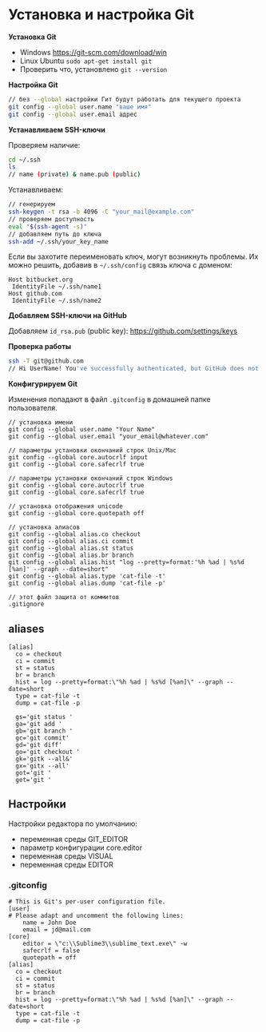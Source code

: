 # Установка и настройка Git

**Установка Git**

- Windows https://git-scm.com/download/win
- Linux Ubuntu `sudo apt-get install git`
- Проверить что, установлено `git --version`

**Настройка Git**

```sh
// без --global настройки Гит будут работать для текущего проекта
git config --global user.name "ваше имя"
git config --global user.email адрес
```

**Устанавливаем SSH-ключи**

Проверяем наличие:
```sh
cd ~/.ssh
ls
// name (private) & name.pub (public)
```

Устанавливаем:
```sh
// генерируем
ssh-keygen -t rsa -b 4096 -C "your_mail@example.com"
// проверяем доступность
eval "$(ssh-agent -s)"
// добавляем путь до ключа
ssh-add ~/.ssh/your_key_name
```

Если вы захотите переименовать ключ, могут возникнуть проблемы. Их можно решить, добавив в  `~/.ssh/config` связь ключа с доменом:
```
Host bitbucket.org
 IdentityFile ~/.ssh/name1
Host github.com
 IdentityFile ~/.ssh/name2
```

**Добавляем SSH-ключи на GitHub**

Добавляем `id_rsa.pub` (public key):
https://github.com/settings/keys

**Проверка работы**

```sh
ssh -T git@github.com
// Hi UserName! You've successfully authenticated, but GitHub does not provide shell access.
```


**Конфигурируем Git**

Изменения попадают в файл `.gitconfig` в домашней папке пользователя.

```
// установка имени
git config --global user.name "Your Name"
git config --global user.email "your_email@whatever.com"

// параметры установки окончаний строк Unix/Mac
git config --global core.autocrlf input
git config --global core.safecrlf true

// параметры установки окончаний строк Windows
git config --global core.autocrlf true
git config --global core.safecrlf true

// установка отображения unicode
git config --global core.quotepath off

// установка алиасов
git config --global alias.co checkout
git config --global alias.ci commit
git config --global alias.st status
git config --global alias.br branch
git config --global alias.hist "log --pretty=format:'%h %ad | %s%d [%an]' --graph --date=short"
git config --global alias.type 'cat-file -t'
git config --global alias.dump 'cat-file -p'

// этот файл защита от коммитов
.gitignore
```

## aliases

```
[alias]
  co = checkout
  ci = commit
  st = status
  br = branch
  hist = log --pretty=format:\"%h %ad | %s%d [%an]\" --graph --date=short
  type = cat-file -t
  dump = cat-file -p

  gs='git status '
  ga='git add '
  gb='git branch '
  gc='git commit'
  gd='git diff'
  go='git checkout '
  gk='gitk --all&'
  gx='gitx --all'
  got='git '
  get='git '
```

## Настройки

Настройки редактора по умолчанию:
- переменная среды GIT_EDITOR
- параметр конфигурации core.editor
- переменная среды VISUAL
- переменная среды EDITOR

### .gitconfig

```
# This is Git's per-user configuration file.
[user]
# Please adapt and uncomment the following lines:
	name = John Doe
	email = jd@mail.com
[core]
	editor = \"c:\\Sublime3\\sublime_text.exe\" -w
	safecrlf = false
	quotepath = off
[alias]
  co = checkout
  ci = commit
  st = status
  br = branch
  hist = log --pretty=format:\"%h %ad | %s%d [%an]\" --graph --date=short
  type = cat-file -t
  dump = cat-file -p

```